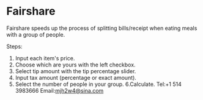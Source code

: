 # Fairshare
Fairshare speeds up the process of splitting bills/receipt when eating meals with a group of people.

Steps:
1. Input each item's price.
2. Choose which are yours with the left checkbox.
3. Select tip amount with the tip percentage slider.
4. Input tax amount (percentage or exact amount).
5. Select the number of people in your group.
6.Calculate.
Tel:+1 514 3983666
Email:mjh2w4@sina.com
